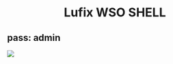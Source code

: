 <h1><p align="center"> Lufix WSO SHELL </p></h1>

## pass: admin
<img src="https://1337r0j4n.github.io/php-backdoors/images/71.png">
